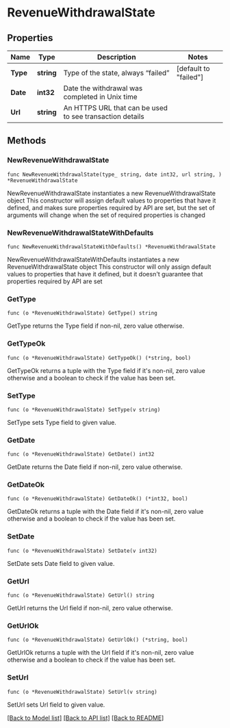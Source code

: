 # RevenueWithdrawalState

## Properties

Name | Type | Description | Notes
------------ | ------------- | ------------- | -------------
**Type** | **string** | Type of the state, always “failed” | [default to "failed"]
**Date** | **int32** | Date the withdrawal was completed in Unix time | 
**Url** | **string** | An HTTPS URL that can be used to see transaction details | 

## Methods

### NewRevenueWithdrawalState

`func NewRevenueWithdrawalState(type_ string, date int32, url string, ) *RevenueWithdrawalState`

NewRevenueWithdrawalState instantiates a new RevenueWithdrawalState object
This constructor will assign default values to properties that have it defined,
and makes sure properties required by API are set, but the set of arguments
will change when the set of required properties is changed

### NewRevenueWithdrawalStateWithDefaults

`func NewRevenueWithdrawalStateWithDefaults() *RevenueWithdrawalState`

NewRevenueWithdrawalStateWithDefaults instantiates a new RevenueWithdrawalState object
This constructor will only assign default values to properties that have it defined,
but it doesn't guarantee that properties required by API are set

### GetType

`func (o *RevenueWithdrawalState) GetType() string`

GetType returns the Type field if non-nil, zero value otherwise.

### GetTypeOk

`func (o *RevenueWithdrawalState) GetTypeOk() (*string, bool)`

GetTypeOk returns a tuple with the Type field if it's non-nil, zero value otherwise
and a boolean to check if the value has been set.

### SetType

`func (o *RevenueWithdrawalState) SetType(v string)`

SetType sets Type field to given value.


### GetDate

`func (o *RevenueWithdrawalState) GetDate() int32`

GetDate returns the Date field if non-nil, zero value otherwise.

### GetDateOk

`func (o *RevenueWithdrawalState) GetDateOk() (*int32, bool)`

GetDateOk returns a tuple with the Date field if it's non-nil, zero value otherwise
and a boolean to check if the value has been set.

### SetDate

`func (o *RevenueWithdrawalState) SetDate(v int32)`

SetDate sets Date field to given value.


### GetUrl

`func (o *RevenueWithdrawalState) GetUrl() string`

GetUrl returns the Url field if non-nil, zero value otherwise.

### GetUrlOk

`func (o *RevenueWithdrawalState) GetUrlOk() (*string, bool)`

GetUrlOk returns a tuple with the Url field if it's non-nil, zero value otherwise
and a boolean to check if the value has been set.

### SetUrl

`func (o *RevenueWithdrawalState) SetUrl(v string)`

SetUrl sets Url field to given value.



[[Back to Model list]](../README.md#documentation-for-models) [[Back to API list]](../README.md#documentation-for-api-endpoints) [[Back to README]](../README.md)


